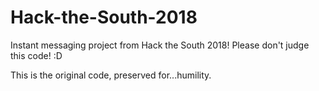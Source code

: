 # Hack-the-South-2018
Instant messaging project from Hack the South 2018! Please don't judge this code! :D

This is the original code, preserved for...humility.
